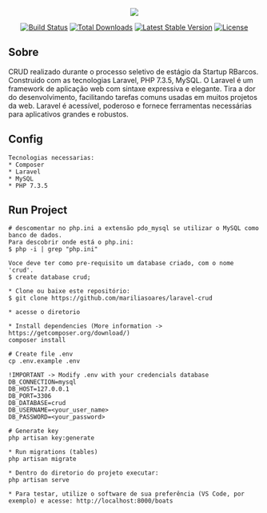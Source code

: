 <p align="center"><img src="https://laravel.com/assets/img/components/logo-laravel.svg"></p>

<p align="center">
<a href="https://travis-ci.org/laravel/framework"><img src="https://travis-ci.org/laravel/framework.svg" alt="Build Status"></a>
<a href="https://packagist.org/packages/laravel/framework"><img src="https://poser.pugx.org/laravel/framework/d/total.svg" alt="Total Downloads"></a>
<a href="https://packagist.org/packages/laravel/framework"><img src="https://poser.pugx.org/laravel/framework/v/stable.svg" alt="Latest Stable Version"></a>
<a href="https://packagist.org/packages/laravel/framework"><img src="https://poser.pugx.org/laravel/framework/license.svg" alt="License"></a>
</p>

## Sobre
    
CRUD realizado durante o processo seletivo de estágio da Startup RBarcos. Construido com as tecnologias Laravel, PHP 7.3.5, MySQL. O Laravel é um framework de aplicação web com sintaxe expressiva e elegante. Tira a dor do desenvolvimento, facilitando tarefas comuns usadas em muitos projetos da web. Laravel é acessível, poderoso e fornece ferramentas necessárias para aplicativos grandes e robustos.

## Config
    
    Tecnologias necessarias:
    * Composer
    * Laravel
    * MySQL
    * PHP 7.3.5

## Run Project
    
    # descomentar no php.ini a extensão pdo_mysql se utilizar o MySQL como banco de dados. 
    Para descobrir onde está o php.ini:
    $ php -i | grep "php.ini"
    
    Voce deve ter como pre-requisito um database criado, com o nome 'crud'.
    $ create database crud;
    
    * Clone ou baixe este repositório:
    $ git clone https://github.com/mariliasoares/laravel-crud
    
    * acesse o diretorio
    
    * Install dependencies (More information -> https://getcomposer.org/download/)
    composer install
    
    # Create file .env
    cp .env.example .env

    !IMPORTANT -> Modify .env with your credencials database
    DB_CONNECTION=mysql
    DB_HOST=127.0.0.1
    DB_PORT=3306
    DB_DATABASE=crud
    DB_USERNAME=<your_user_name>
    DB_PASSWORD=<your_password>
    
    # Generate key
    php artisan key:generate

    * Run migrations (tables)
    php artisan migrate
    
    * Dentro do diretorio do projeto executar:
    php artisan serve

    * Para testar, utilize o software de sua preferência (VS Code, por exemplo) e acesse: http://localhost:8000/boats
